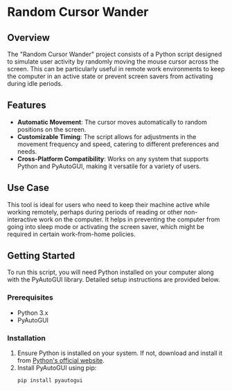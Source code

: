 # Random Cursor Wander

## Overview
The "Random Cursor Wander" project consists of a Python script designed to simulate user activity by randomly moving the mouse cursor across the screen. This can be particularly useful in remote work environments to keep the computer in an active state or prevent screen savers from activating during idle periods.

## Features
- **Automatic Movement**: The cursor moves automatically to random positions on the screen.
- **Customizable Timing**: The script allows for adjustments in the movement frequency and speed, catering to different preferences and needs.
- **Cross-Platform Compatibility**: Works on any system that supports Python and PyAutoGUI, making it versatile for a variety of users.

## Use Case
This tool is ideal for users who need to keep their machine active while working remotely, perhaps during periods of reading or other non-interactive work on the computer. It helps in preventing the computer from going into sleep mode or activating the screen saver, which might be required in certain work-from-home policies.

## Getting Started
To run this script, you will need Python installed on your computer along with the PyAutoGUI library. Detailed setup instructions are provided below.

### Prerequisites
- Python 3.x
- PyAutoGUI

### Installation
1. Ensure Python is installed on your system. If not, download and install it from [Python's official website](https://www.python.org/downloads/).
2. Install PyAutoGUI using pip:
   ```bash
   pip install pyautogui
  ``` 
